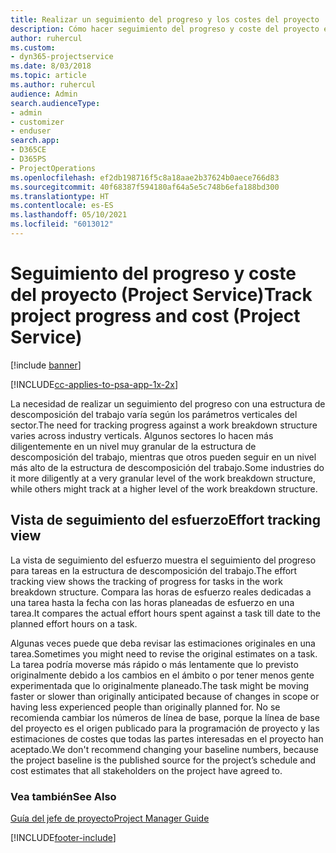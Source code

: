 ```yaml
---
title: Realizar un seguimiento del progreso y los costes del proyecto
description: Cómo hacer seguimiento del progreso y coste del proyecto en Project Service Automation
author: ruhercul
ms.custom:
- dyn365-projectservice
ms.date: 8/03/2018
ms.topic: article
ms.author: ruhercul
audience: Admin
search.audienceType:
- admin
- customizer
- enduser
search.app:
- D365CE
- D365PS
- ProjectOperations
ms.openlocfilehash: ef2db198716f5c8a18aae2b37624b0aece766d83
ms.sourcegitcommit: 40f68387f594180af64a5e5c748b6efa188bd300
ms.translationtype: HT
ms.contentlocale: es-ES
ms.lasthandoff: 05/10/2021
ms.locfileid: "6013012"
---
```

# <a name="track-project-progress-and-cost-project-service"></a><span data-ttu-id="54956-103">Seguimiento del progreso y coste del proyecto (Project Service)</span><span class="sxs-lookup"><span data-stu-id="54956-103">Track project progress and cost (Project Service)</span></span>

[!include [banner](../includes/psa-now-project-operations.md)]

[!INCLUDE[cc-applies-to-psa-app-1x-2x](../includes/cc-applies-to-psa-app-1x-2x.md)]

<span data-ttu-id="54956-104">La necesidad de realizar un seguimiento del progreso con una estructura de descomposición del trabajo varía según los parámetros verticales del sector.</span><span class="sxs-lookup"><span data-stu-id="54956-104">The need for tracking progress against a work breakdown structure varies across industry verticals.</span></span> <span data-ttu-id="54956-105">Algunos sectores lo hacen más diligentemente en un nivel muy granular de la estructura de descomposición del trabajo, mientras que otros pueden seguir en un nivel más alto de la estructura de descomposición del trabajo.</span><span class="sxs-lookup"><span data-stu-id="54956-105">Some industries do it more diligently at a very granular level of the work breakdown structure, while others might track at a higher level of the work breakdown structure.</span></span>  
  
## <a name="effort-tracking-view"></a><span data-ttu-id="54956-106">Vista de seguimiento del esfuerzo</span><span class="sxs-lookup"><span data-stu-id="54956-106">Effort tracking view</span></span>  
<span data-ttu-id="54956-107">La vista de seguimiento del esfuerzo muestra el seguimiento del progreso para tareas en la estructura de descomposición del trabajo.</span><span class="sxs-lookup"><span data-stu-id="54956-107">The effort tracking view shows the tracking of progress for tasks in the work breakdown structure.</span></span> <span data-ttu-id="54956-108">Compara las horas de esfuerzo reales dedicadas a una tarea hasta la fecha con las horas planeadas de esfuerzo en una tarea.</span><span class="sxs-lookup"><span data-stu-id="54956-108">It compares the actual effort hours spent against a task till date to the planned effort hours on a task.</span></span>  
  
<span data-ttu-id="54956-109">Algunas veces puede que deba revisar las estimaciones originales en una tarea.</span><span class="sxs-lookup"><span data-stu-id="54956-109">Sometimes you might need to revise the original estimates on a task.</span></span> <span data-ttu-id="54956-110">La tarea podría moverse más rápido o más lentamente que lo previsto originalmente debido a los cambios en el ámbito o por tener menos gente experimentada que lo originalmente planeado.</span><span class="sxs-lookup"><span data-stu-id="54956-110">The task might be moving faster or slower than originally anticipated because of changes in scope or having less experienced people than originally planned for.</span></span> <span data-ttu-id="54956-111">No se recomienda cambiar los números de línea de base, porque la línea de base del proyecto es el origen publicado para la programación de proyecto y las estimaciones de costes que todas las partes interesadas en el proyecto han aceptado.</span><span class="sxs-lookup"><span data-stu-id="54956-111">We don't recommend changing your baseline numbers, because the project baseline is the published source for the project’s schedule and cost estimates that all stakeholders on the project have agreed to.</span></span>  
  
### <a name="see-also"></a><span data-ttu-id="54956-112">Vea también</span><span class="sxs-lookup"><span data-stu-id="54956-112">See Also</span></span>  
 [<span data-ttu-id="54956-113">Guía del jefe de proyecto</span><span class="sxs-lookup"><span data-stu-id="54956-113">Project Manager Guide</span></span>](../psa/project-manager-guide.md)


[!INCLUDE[footer-include](../includes/footer-banner.md)]